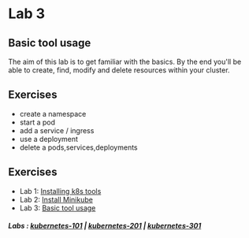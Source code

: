 # Lab 3

## Basic tool usage

The aim of this lab is to get familiar with the basics. By the end you'll be able to create, find, modify and delete resources within your cluster.

## Exercises  

- create a namespace
- start a pod
- add a service / ingress
- use a deployment
- delete a pods,services,deployments

## Exercises

- Lab 1: [Installing k8s tools](/kubernetes-101/labs/00-tools.md)
- Lab 2: [Install Minikube](/kubernetes-101/labs/01-minikube.md)
- Lab 3: [Basic tool usage](/kubernetes-101/labs/02-basic-usage.md)

##### Labs : [kubernetes-101](/kubernetes-101/) | [kubernetes-201](/kubernetes-201/) | [kubernetes-301](/kubernetes-301/)
